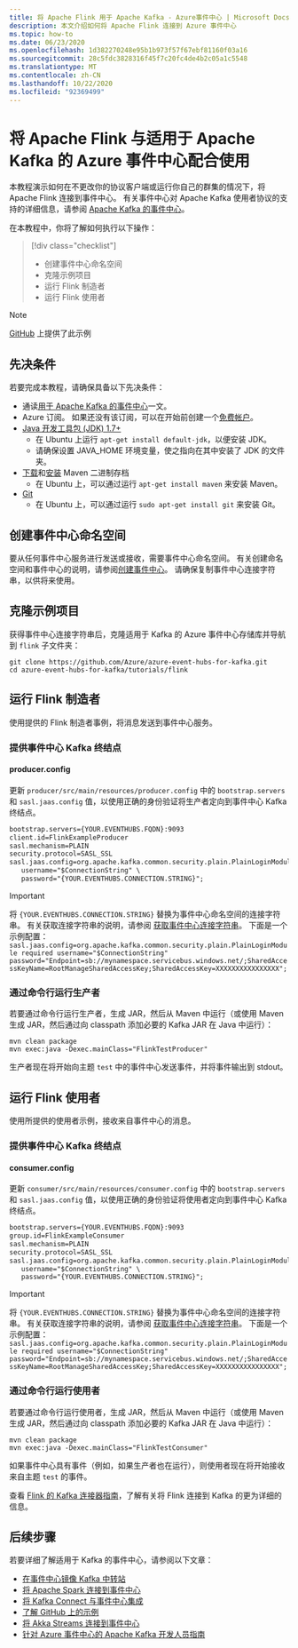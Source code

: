 ```yaml
---
title: 将 Apache Flink 用于 Apache Kafka - Azure事件中心 | Microsoft Docs
description: 本文介绍如何将 Apache Flink 连接到 Azure 事件中心
ms.topic: how-to
ms.date: 06/23/2020
ms.openlocfilehash: 1d382270248e95b1b973f57f67ebf81160f03a16
ms.sourcegitcommit: 28c5fdc3828316f45f7c20fc4de4b2c05a1c5548
ms.translationtype: MT
ms.contentlocale: zh-CN
ms.lasthandoff: 10/22/2020
ms.locfileid: "92369499"
---
```

# <a name="use-apache-flink-with-azure-event-hubs-for-apache-kafka"></a>将 Apache Flink 与适用于 Apache Kafka 的 Azure 事件中心配合使用
本教程演示如何在不更改你的协议客户端或运行你自己的群集的情况下，将 Apache Flink 连接到事件中心。 有关事件中心对 Apache Kafka 使用者协议的支持的详细信息，请参阅 [Apache Kafka 的事件中心](event-hubs-for-kafka-ecosystem-overview.md)。


在本教程中，你将了解如何执行以下操作：
> [!div class="checklist"]
> * 创建事件中心命名空间
> * 克隆示例项目
> * 运行 Flink 制造者 
> * 运行 Flink 使用者

> [!NOTE]
> [GitHub](https://github.com/Azure/azure-event-hubs-for-kafka/tree/master/tutorials/flink) 上提供了此示例

## <a name="prerequisites"></a>先决条件

若要完成本教程，请确保具备以下先决条件：

* 通读[用于 Apache Kafka 的事件中心](event-hubs-for-kafka-ecosystem-overview.md)一文。 
* Azure 订阅。 如果还没有该订阅，可以在开始前创建一个[免费帐户](https://azure.microsoft.com/free/?ref=microsoft.com&utm_source=microsoft.com&utm_medium=docs&utm_campaign=visualstudio)。
* [Java 开发工具包 (JDK) 1.7+](/azure/developer/java/fundamentals/java-jdk-long-term-support)
    * 在 Ubuntu 上运行 `apt-get install default-jdk`，以便安装 JDK。
    * 请确保设置 JAVA_HOME 环境变量，使之指向在其中安装了 JDK 的文件夹。
* [下载](https://maven.apache.org/download.cgi)和[安装](https://maven.apache.org/install.html) Maven 二进制存档
    * 在 Ubuntu 上，可以通过运行 `apt-get install maven` 来安装 Maven。
* [Git](https://www.git-scm.com/downloads)
    * 在 Ubuntu 上，可以通过运行 `sudo apt-get install git` 来安装 Git。

## <a name="create-an-event-hubs-namespace"></a>创建事件中心命名空间

要从任何事件中心服务进行发送或接收，需要事件中心命名空间。 有关创建命名空间和事件中心的说明，请参阅[创建事件中心](event-hubs-create.md)。 请确保复制事件中心连接字符串，以供将来使用。

## <a name="clone-the-example-project"></a>克隆示例项目

获得事件中心连接字符串后，克隆适用于 Kafka 的 Azure 事件中心存储库并导航到 `flink` 子文件夹：

```shell
git clone https://github.com/Azure/azure-event-hubs-for-kafka.git
cd azure-event-hubs-for-kafka/tutorials/flink
```

## <a name="run-flink-producer"></a>运行 Flink 制造者

使用提供的 Flink 制造者事例，将消息发送到事件中心服务。

### <a name="provide-an-event-hubs-kafka-endpoint"></a>提供事件中心 Kafka 终结点

#### <a name="producerconfig"></a>producer.config

更新 `producer/src/main/resources/producer.config` 中的 `bootstrap.servers` 和 `sasl.jaas.config` 值，以使用正确的身份验证将生产者定向到事件中心 Kafka 终结点。

```xml
bootstrap.servers={YOUR.EVENTHUBS.FQDN}:9093
client.id=FlinkExampleProducer
sasl.mechanism=PLAIN
security.protocol=SASL_SSL
sasl.jaas.config=org.apache.kafka.common.security.plain.PlainLoginModule required \
   username="$ConnectionString" \
   password="{YOUR.EVENTHUBS.CONNECTION.STRING}";
```

> [!IMPORTANT]
> 将 `{YOUR.EVENTHUBS.CONNECTION.STRING}` 替换为事件中心命名空间的连接字符串。 有关获取连接字符串的说明，请参阅 [获取事件中心连接字符串](event-hubs-get-connection-string.md)。 下面是一个示例配置： `sasl.jaas.config=org.apache.kafka.common.security.plain.PlainLoginModule required username="$ConnectionString" password="Endpoint=sb://mynamespace.servicebus.windows.net/;SharedAccessKeyName=RootManageSharedAccessKey;SharedAccessKey=XXXXXXXXXXXXXXXX";`

### <a name="run-producer-from-the-command-line"></a>通过命令行运行生产者

若要通过命令行运行生产者，生成 JAR，然后从 Maven 中运行（或使用 Maven 生成 JAR，然后通过向 classpath 添加必要的 Kafka JAR 在 Java 中运行）：

```shell
mvn clean package
mvn exec:java -Dexec.mainClass="FlinkTestProducer"
```

生产者现在将开始向主题 `test` 中的事件中心发送事件，并将事件输出到 stdout。

## <a name="run-flink-consumer"></a>运行 Flink 使用者

使用所提供的使用者示例，接收来自事件中心的消息。 

### <a name="provide-an-event-hubs-kafka-endpoint"></a>提供事件中心 Kafka 终结点

#### <a name="consumerconfig"></a>consumer.config

更新 `consumer/src/main/resources/consumer.config` 中的 `bootstrap.servers` 和 `sasl.jaas.config` 值，以使用正确的身份验证将使用者定向到事件中心 Kafka 终结点。

```xml
bootstrap.servers={YOUR.EVENTHUBS.FQDN}:9093
group.id=FlinkExampleConsumer
sasl.mechanism=PLAIN
security.protocol=SASL_SSL
sasl.jaas.config=org.apache.kafka.common.security.plain.PlainLoginModule required \
   username="$ConnectionString" \
   password="{YOUR.EVENTHUBS.CONNECTION.STRING}";
```

> [!IMPORTANT]
> 将 `{YOUR.EVENTHUBS.CONNECTION.STRING}` 替换为事件中心命名空间的连接字符串。 有关获取连接字符串的说明，请参阅 [获取事件中心连接字符串](event-hubs-get-connection-string.md)。 下面是一个示例配置： `sasl.jaas.config=org.apache.kafka.common.security.plain.PlainLoginModule required username="$ConnectionString" password="Endpoint=sb://mynamespace.servicebus.windows.net/;SharedAccessKeyName=RootManageSharedAccessKey;SharedAccessKey=XXXXXXXXXXXXXXXX";`


### <a name="run-consumer-from-the-command-line"></a>通过命令行运行使用者

若要通过命令行运行使用者，生成 JAR，然后从 Maven 中运行（或使用 Maven 生成 JAR，然后通过向 classpath 添加必要的 Kafka JAR 在 Java 中运行）：

```shell
mvn clean package
mvn exec:java -Dexec.mainClass="FlinkTestConsumer"
```

如果事件中心具有事件（例如，如果生产者也在运行），则使用者现在将开始接收来自主题 `test` 的事件。

查看 [ Flink 的 Kafka 连接器指南](https://ci.apache.org/projects/flink/flink-docs-stable/dev/connectors/kafka.html)，了解有关将 Flink 连接到 Kafka 的更为详细的信息。

## <a name="next-steps"></a>后续步骤
若要详细了解适用于 Kafka 的事件中心，请参阅以下文章：  

- [在事件中心镜像 Kafka 中转站](event-hubs-kafka-mirror-maker-tutorial.md)
- [将 Apache Spark 连接到事件中心](event-hubs-kafka-spark-tutorial.md)
- [将 Kafka Connect 与事件中心集成](event-hubs-kafka-connect-tutorial.md)
- [了解 GitHub 上的示例](https://github.com/Azure/azure-event-hubs-for-kafka)
- [将 Akka Streams 连接到事件中心](event-hubs-kafka-akka-streams-tutorial.md)
- [针对 Azure 事件中心的 Apache Kafka 开发人员指南](apache-kafka-developer-guide.md)